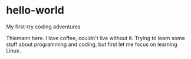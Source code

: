 # hello-world

My first-try coding adventures

Thiemann here. I love coffee, couldn't live without it. Trying to learn some stuff
about programming and coding, but first let me focus on learning Linux.
